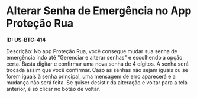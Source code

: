 # Alterar Senha de Emergência no App Proteção Rua

**ID: US-BTC-414**

Descrição: No app Proteção Rua, você consegue mudar sua senha de emergência indo até "Gerenciar e alterar senhas" e escolhendo a opção certa. Basta digitar e confirmar uma nova senha de 4 dígitos. A senha será trocada assim que você confirmar. Caso as senhas não sejam iguais ou se forem iguais à senha principal, uma mensagem de erro aparecerá e a mudança não será feita. Se quiser desistir da alteração e voltar para a tela anterior, é só clicar no botão de voltar.